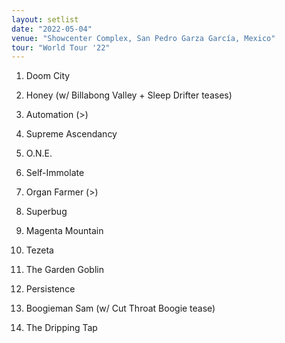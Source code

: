 ```yaml
---
layout: setlist
date: "2022-05-04"
venue: "Showcenter Complex, San Pedro Garza García, Mexico"
tour: "World Tour '22"
---
```



 1. Doom City

 2. Honey
    (w/ Billabong Valley + Sleep Drifter teases)

 3. Automation
    (>)

 4. Supreme Ascendancy

 5. O.N.E.

 6. Self-Immolate

 7. Organ Farmer
    (>)

 8. Superbug

 9. Magenta Mountain

10. Tezeta

11. The Garden Goblin

12. Persistence

13. Boogieman Sam
    (w/ Cut Throat Boogie tease)

14. The Dripping Tap


